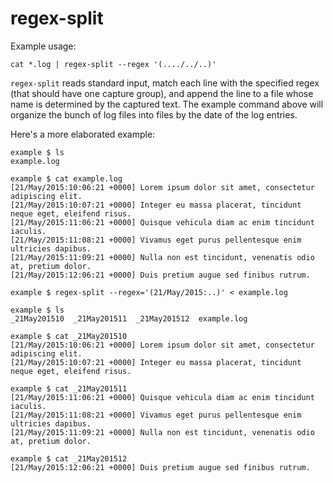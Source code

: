 # regex-split

Example usage:

```
cat *.log | regex-split --regex '(..../../..)'
```

`regex-split` reads standard input, match each line with the specified regex
(that should have one capture group), and append the line to a file whose name
is determined by the captured text. The example command above will organize the
bunch of log files into files by the date of the log entries.

Here's a more elaborated example:

```
example $ ls
example.log

example $ cat example.log
[21/May/2015:10:06:21 +0000] Lorem ipsum dolor sit amet, consectetur adipiscing elit.
[21/May/2015:10:07:21 +0000] Integer eu massa placerat, tincidunt neque eget, eleifend risus.
[21/May/2015:11:06:21 +0000] Quisque vehicula diam ac enim tincidunt iaculis.
[21/May/2015:11:08:21 +0000] Vivamus eget purus pellentesque enim ultricies dapibus.
[21/May/2015:11:09:21 +0000] Nulla non est tincidunt, venenatis odio at, pretium dolor.
[21/May/2015:12:06:21 +0000] Duis pretium augue sed finibus rutrum.

example $ regex-split --regex='(21/May/2015:..)' < example.log

example $ ls
_21May201510  _21May201511  _21May201512  example.log

example $ cat _21May201510
[21/May/2015:10:06:21 +0000] Lorem ipsum dolor sit amet, consectetur adipiscing elit.
[21/May/2015:10:07:21 +0000] Integer eu massa placerat, tincidunt neque eget, eleifend risus.

example $ cat _21May201511
[21/May/2015:11:06:21 +0000] Quisque vehicula diam ac enim tincidunt iaculis.
[21/May/2015:11:08:21 +0000] Vivamus eget purus pellentesque enim ultricies dapibus.
[21/May/2015:11:09:21 +0000] Nulla non est tincidunt, venenatis odio at, pretium dolor.

example $ cat _21May201512
[21/May/2015:12:06:21 +0000] Duis pretium augue sed finibus rutrum.
```
